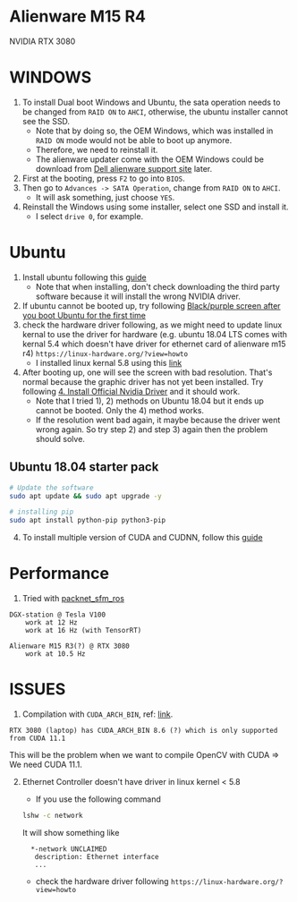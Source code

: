 # Alienware M15 R4
NVIDIA RTX 3080

# WINDOWS
1) To install Dual boot Windows and Ubuntu, the sata operation needs to be changed from `RAID ON` to `AHCI`, otherwise, the ubuntu installer cannot see the SSD.
    - Note that by doing so, the OEM Windows, which was installed in `RAID ON` mode would not be able to boot up anymore.
    - Therefore, we need to reinstall it.
    - The alienware updater come with the OEM Windows could be download from [Dell alienware support site](https://www.dell.com/support/home/en-us/product-support/product/alienware-15-r4/drivers) later.
2) First at the booting, press `F2` to go into `BIOS`.
3) Then go to `Advances -> SATA Operation`, change from `RAID ON` to `AHCI`.
    - It will ask something, just choose `YES`.
4) Reinstall the Windows using some installer, select one SSD and install it.
    - I select `drive 0`, for example.

# Ubuntu
1) Install ubuntu following this [guide](https://itsfoss.com/install-ubuntu-1404-dual-boot-mode-windows-8-81-uefi/)
    - Note that when installing, don't check downloading the third party software because it will install the wrong NVIDIA driver.
2) If ubuntu cannot be booted up, try following [Black/purple screen after you boot Ubuntu for the first time](https://askubuntu.com/questions/162075/my-computer-boots-to-a-black-screen-what-options-do-i-have-to-fix-it)
3) check the hardware driver following, as we might need to update linux kernal to use the driver for hardware (e.g. ubuntu 18.04 LTS comes with kernal 5.4 which doesn't have driver for ethernet card of alienware m15 r4)
    `https://linux-hardware.org/?view=howto`
    - I installed linux kernal 5.8 using this [link](https://ubuntuhandbook.org/index.php/2020/08/install-linux-kernel-5-8-ubuntu/)
4) After booting up, one will see the screen with bad resolution. That's normal because the graphic driver has not yet been installed. Try following [4. Install Official Nvidia Driver](https://www.itzgeek.com/post/how-to-install-nvidia-drivers-on-ubuntu-20-04-ubuntu-18-04.html) and it should work.
    - Note that I tried 1), 2) methods on Ubuntu 18.04 but it ends up cannot be booted. Only the 4) method works.
    - If the resolution went bad again, it maybe because the driver went wrong again. So try step 2) and step 3) again then the problem should solve.

## Ubuntu 18.04 starter pack
```bash
# Update the software
sudo apt update && sudo apt upgrade -y

# installing pip
sudo apt install python-pip python3-pip
```
4) To install multiple version of CUDA and CUDNN, follow this [guide](https://towardsdatascience.com/installing-multiple-cuda-cudnn-versions-in-ubuntu-fcb6aa5194e2) 

# Performance
1) Tried with [packnet_sfm_ros](https://github.com/surfii3z/packnet_sfm_ros)
```
DGX-station @ Tesla V100
    work at 12 Hz
    work at 16 Hz (with TensorRT)

Alienware M15 R3(?) @ RTX 3080
    work at 10.5 Hz
```

# ISSUES
1) Compilation with `CUDA_ARCH_BIN`, ref: [link](https://arnon.dk/matching-sm-architectures-arch-and-gencode-for-various-nvidia-cards/).
```
RTX 3080 (laptop) has CUDA_ARCH_BIN 8.6 (?) which is only supported from CUDA 11.1
```
This will be the problem when we want to compile OpenCV with CUDA => We need CUDA 11.1.

2) Ethernet Controller doesn't have driver in linux kernel < 5.8    
    - If you use the following command
    ```bash
    lshw -c network
    ```
    It will show something like
    ```
      *-network UNCLAIMED            
       description: Ethernet interface
       ...
    ```
    
    - check the hardware driver following
    `https://linux-hardware.org/?view=howto`
